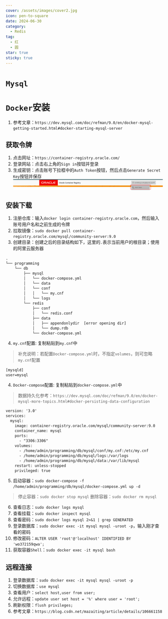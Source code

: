 ```yaml
---
cover: /assets/images/cover2.jpg
icon: pen-to-square
date: 2024-06-30
category:
  - Redis
tag:
  - 红
  - 圆
star: true
sticky: true
---
```

# `Mysql`

# `Docker`安装

1. 参考文章：`https://dev.mysql.com/doc/refman/9.0/en/docker-mysql-getting-started.html#docker-starting-mysql-server`

## 获取令牌
1. 点击网址：`https://container-registry.oracle.com/`
2. 登录网站：点击右上角的`Sign in`按钮并登录
3. 生成密钥：点击账号下拉框中的`Auth Token`按钮，然后点击`Generate Secret Key`按钮并保存
![img.png](/assets/images/LinuxService/img_36.png)

## 安装下载
1. 注册仓库：输入`docker login container-registry.oracle.com`，然后输入账号用户名和之前生成的令牌
2. 拉取镜像：`sudo docker pull container-registry.oracle.com/mysql/community-server:9.0`
3. 创建目录：创建之后的目录结构如下，这里的`.`表示当前用户的根目录；使用的阿里云服务器
```text
.
└── programming
    └── db
        ├── mysql
        │   └── docker-compose.yml
        │   └── data
        │   └── conf
        │   │   └── my.cnf    
        │   └── logs
        └── redis
            ├── conf
            │   └── redis.conf
            ├── data
            │   ├── appendonlydir  [error opening dir]
            │   └── dump.rdb
            └── docker-compose.yml  
```
4. `my.cnf`配置: 复制粘贴到`my.cnf`中
> 补充说明：若配置`Docker-compose.yml`时，不指定`volumes`，则可忽略`my.cnf`配置
```text
[mysqld]
user=mysql
```
4. `Docker-compose`配置: 复制粘贴到`docker-compose.yml`中
> 数据持久化参考：`https://dev.mysql.com/doc/refman/9.0/en/docker-mysql-more-topics.html#docker-persisting-data-configuration`
```text
version: '3.0'
services:
  mysql:
    image: container-registry.oracle.com/mysql/community-server:9.0
    container_name: mysql
    ports:
      - "3306:3306"
    volumes:
      - /home/admin/programming/db/mysql/conf/my.cnf:/etc/my.cnf
      - /home/admin/programming/db/mysql/logs:/var/logs
      - /home/admin/programming/db/mysql/data:/var/lib/mysql
    restart: unless-stopped
    privileged: true
```
5. 启动容器：`sudo docker-compose -f /home/admin/programming/db/mysql/docker-compose.yml up -d`
> 停止容器：`sudo docker stop mysql`
> 删除容器：`sudo docker rm mysql`
6. 查看日志：`sudo docker logs mysql`
7. 查看挂载：`sudo docker inspect mysql`
8. 查看密码：`sudo docker logs mysql 2>&1 | grep GENERATED`
9. 登录数据库：`sudo docker exec -it mysql mysql -uroot -p`，输入刚才查看的密码
10. 修改密码：`ALTER USER 'root'@'localhost' IDENTIFIED BY 'wo372159qwa';`
11. 获取容器`Shell`：`sudo docker exec -it mysql bash`

## 远程连接

1. 登录数据库：`sudo docker exec -it mysql mysql -uroot -p`
2. 切换数据库：`use mysql`
3. 查看用户：`select host,user from user;`
4. 允许远程：`update user set host = '%' where user = 'root';`
5. 刷新权限：`flush privileges;`
6. 参考文章：`https://blog.csdn.net/mazaiting/article/details/106661158`
